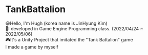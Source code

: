 # TankBattalion
😀Hello, I'm Hugh (korea name is JinHyung Kim)  
📅I developed in Game Engine Programming class. (2022/04/24 ~ 2022/05/06)  
🎮It's a Unity Project that imitated the "Tank Battalion" game  
I made a game by myself  
